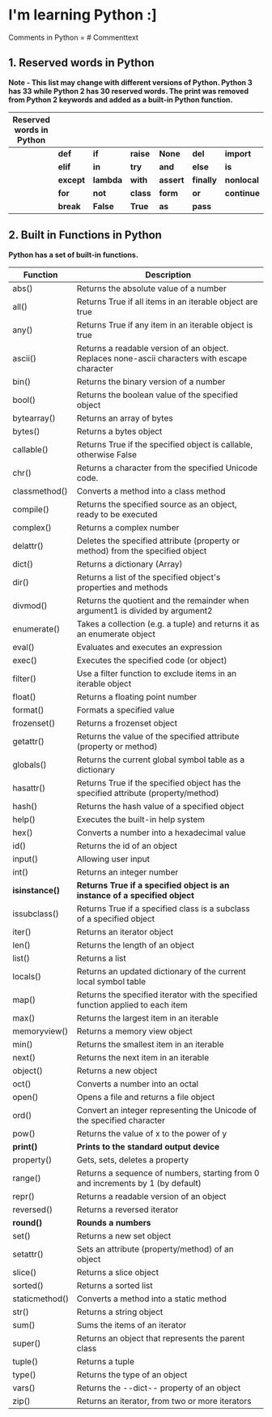 # I'm learning Python :]
 
Comments in Python = # Commenttext

## 1. Reserved words in Python <br>
**Note - This list may change with different versions of Python. Python 3 has 33 while Python 2 has 30 reserved words. The print was removed from Python 2 keywords and added as a built-in Python function.** <br>

| **Reserved words in Python** |        |        |       |        |         |          |        |
|------------------------------|--------|--------|-------|--------|---------|----------|--------|
|                              | **def**    | **if**     | **raise** | **None**   | **del**     | **import**   | **return** |
|                              | **elif**   | **in**     | **try**   | **and**    | **else**    | **is**       | **while**  |
|                              | **except** | **lambda** | **with**  | **assert** | **finally** | **nonlocal** | **yield**  |
|                              | **for**    | **not**    | **class** | **form**   | **or**      | **continue** | **global** |
|                              | **break**  |  **False** |  **True** | **as**     | **pass**    |              |            | 


## 2. Built in Functions in Python
**Python has a set of built-in functions.** <br>

| **Function**     | **Description**                                                                                |
|------------------|------------------------------------------------------------------------------------------------|
| abs()            | Returns the absolute value of a number                                                         |
| all()            | Returns True if all items in an iterable object are true                                       |
| any()            | Returns True if any item in an iterable object is true                                         |
| ascii()          | Returns a readable version of an object.  Replaces none-ascii characters with escape character |
| bin()            | Returns the binary version of a number                                                         |
| bool()           | Returns the boolean value of the specified object                                              |
| bytearray()      | Returns an array of bytes                                                                      |
| bytes()          | Returns a bytes object                                                                         |
| callable()       | Returns True if the specified object is callable, otherwise False                              |
| chr()            | Returns a character from the specified Unicode code.                                           |
| classmethod()    | Converts a method into a class method                                                          |
| compile()        | Returns the specified source as an object, ready to be executed                                |
| complex()        | Returns a complex number                                                                       |
| delattr()        | Deletes the specified attribute (property or method)  from the specified object                |
| dict()           | Returns a dictionary (Array)                                                                   |
| dir()            | Returns a list of the specified object's properties and methods                                |
| divmod()         | Returns the quotient and the remainder  when argument1 is divided by argument2                 |
| enumerate()      | Takes a collection (e.g. a tuple) and returns it as an enumerate object                        |
| eval()           | Evaluates and executes an expression                                                           |
| exec()           | Executes the specified code (or object)                                                        |
| filter()         | Use a filter function to exclude items in an iterable object                                   |
| float()          | Returns a floating point number                                                                |
| format()         | Formats a specified value                                                                      |
| frozenset()      | Returns a frozenset object                                                                     |
| getattr()        | Returns the value of the specified attribute (property or method)                              |
| globals()        | Returns the current global symbol table as a dictionary                                        |
| hasattr()        | Returns True if the specified object has the specified attribute (property/method)             |
| hash()           | Returns the hash value of a specified object                                                   |
| help()           | Executes the built-in help system                                                              |
| hex()            | Converts a number into a hexadecimal value                                                     |
| id()             | Returns the id of an object                                                                    |
| input()          | Allowing user input                                                                            |
| int()            | Returns an integer number                                                                      |
| **isinstance()** | **Returns True if a specified object is an instance of a specified object**                    |
| issubclass()     | Returns True if a specified class is a subclass of a specified object                          |
| iter()           | Returns an iterator object                                                                     |
| len()            | Returns the length of an object                                                                |
| list()           | Returns a list                                                                                 |
| locals()         | Returns an updated dictionary of the current local symbol table                                |
| map()            | Returns the specified iterator with the specified function applied to each item                |
| max()            | Returns the largest item in an iterable                                                        |
| memoryview()     | Returns a memory view object                                                                   |
| min()            | Returns the smallest item in an iterable                                                       |
| next()           | Returns the next item in an iterable                                                           |
| object()         | Returns a new object                                                                           |
| oct()            | Converts a number into an octal                                                                |
| open()           | Opens a file and returns a file object                                                         |
| ord()            | Convert an integer representing the Unicode of the specified character                         |
| pow()            | Returns the value of x to the power of y                                                       |
| **print()**      | **Prints to the standard output device**                                                       |
| property()       | Gets, sets, deletes a property                                                                 |
| range()          | Returns a sequence of numbers, starting from 0 and increments by 1 (by default)                |
| repr()           | Returns a readable version of an object                                                        |
| reversed()       | Returns a reversed iterator                                                                    |
| **round()**      | **Rounds a numbers**                                                                           |
| set()            | Returns a new set object                                                                       |
| setattr()        | Sets an attribute (property/method) of an object                                               |
| slice()          | Returns a slice object                                                                         |
| sorted()         | Returns a sorted list                                                                          |
| staticmethod()   | Converts a method into a static method                                                         |
| str()            | Returns a string object                                                                        |
| sum()            | Sums the items of an iterator                                                                  |
| super()          | Returns an object that represents the parent class                                             |
| tuple()          | Returns a tuple                                                                                |
| type()           | Returns the type of an object                                                                  |
| vars()           | Returns the --dict-- property of an object                                                     |
| zip()            | Returns an iterator, from two or more iterators                                                |
